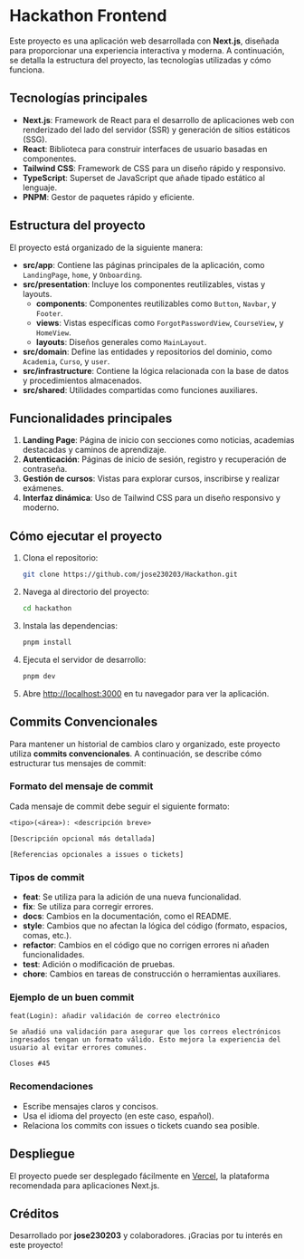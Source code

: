 # Hackathon Frontend

Este proyecto es una aplicación web desarrollada con **Next.js**, diseñada para proporcionar una experiencia interactiva y moderna. A continuación, se detalla la estructura del proyecto, las tecnologías utilizadas y cómo funciona.

## Tecnologías principales

- **Next.js**: Framework de React para el desarrollo de aplicaciones web con renderizado del lado del servidor (SSR) y generación de sitios estáticos (SSG).
- **React**: Biblioteca para construir interfaces de usuario basadas en componentes.
- **Tailwind CSS**: Framework de CSS para un diseño rápido y responsivo.
- **TypeScript**: Superset de JavaScript que añade tipado estático al lenguaje.
- **PNPM**: Gestor de paquetes rápido y eficiente.

## Estructura del proyecto

El proyecto está organizado de la siguiente manera:

- **src/app**: Contiene las páginas principales de la aplicación, como `LandingPage`, `home`, y `Onboarding`.
- **src/presentation**: Incluye los componentes reutilizables, vistas y layouts.
  - **components**: Componentes reutilizables como `Button`, `Navbar`, y `Footer`.
  - **views**: Vistas específicas como `ForgotPasswordView`, `CourseView`, y `HomeView`.
  - **layouts**: Diseños generales como `MainLayout`.
- **src/domain**: Define las entidades y repositorios del dominio, como `Academia`, `Curso`, y `user`.
- **src/infrastructure**: Contiene la lógica relacionada con la base de datos y procedimientos almacenados.
- **src/shared**: Utilidades compartidas como funciones auxiliares.

## Funcionalidades principales

1. **Landing Page**: Página de inicio con secciones como noticias, academias destacadas y caminos de aprendizaje.
2. **Autenticación**: Páginas de inicio de sesión, registro y recuperación de contraseña.
3. **Gestión de cursos**: Vistas para explorar cursos, inscribirse y realizar exámenes.
4. **Interfaz dinámica**: Uso de Tailwind CSS para un diseño responsivo y moderno.

## Cómo ejecutar el proyecto

1. Clona el repositorio:
   ```bash
   git clone https://github.com/jose230203/Hackathon.git
   ```

2. Navega al directorio del proyecto:
   ```bash
   cd hackathon
   ```

3. Instala las dependencias:
   ```bash
   pnpm install
   ```

4. Ejecuta el servidor de desarrollo:
   ```bash
   pnpm dev
   ```

5. Abre [http://localhost:3000](http://localhost:3000) en tu navegador para ver la aplicación.

## Commits Convencionales

Para mantener un historial de cambios claro y organizado, este proyecto utiliza **commits convencionales**. A continuación, se describe cómo estructurar tus mensajes de commit:

### Formato del mensaje de commit

Cada mensaje de commit debe seguir el siguiente formato:

```
<tipo>(<área>): <descripción breve>

[Descripción opcional más detallada]

[Referencias opcionales a issues o tickets]
```

### Tipos de commit

- **feat**: Se utiliza para la adición de una nueva funcionalidad.
- **fix**: Se utiliza para corregir errores.
- **docs**: Cambios en la documentación, como el README.
- **style**: Cambios que no afectan la lógica del código (formato, espacios, comas, etc.).
- **refactor**: Cambios en el código que no corrigen errores ni añaden funcionalidades.
- **test**: Adición o modificación de pruebas.
- **chore**: Cambios en tareas de construcción o herramientas auxiliares.

### Ejemplo de un buen commit

```
feat(Login): añadir validación de correo electrónico

Se añadió una validación para asegurar que los correos electrónicos ingresados tengan un formato válido. Esto mejora la experiencia del usuario al evitar errores comunes.

Closes #45
```

### Recomendaciones

- Escribe mensajes claros y concisos.
- Usa el idioma del proyecto (en este caso, español).
- Relaciona los commits con issues o tickets cuando sea posible.

## Despliegue

El proyecto puede ser desplegado fácilmente en [Vercel](https://vercel.com/), la plataforma recomendada para aplicaciones Next.js.

## Créditos

Desarrollado por **jose230203** y colaboradores. ¡Gracias por tu interés en este proyecto!
